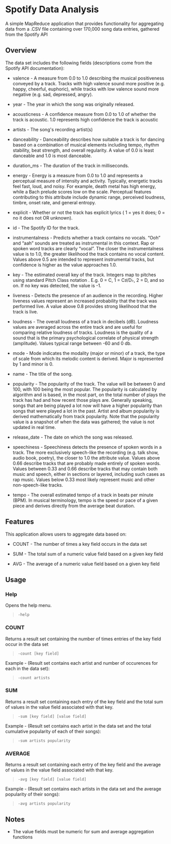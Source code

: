 # Spotify Data Analysis
A simple MapReduce application that provides functionality for aggregating data from a .CSV file containing over 170,000 song data entries, gathered from the Spotify API

## Overview
The data set includes the following fields (descriptions come from the Spotify API documentation):
* valence - A measure from 0.0 to 1.0 describing the musical positiveness conveyed by a track. Tracks with high valence sound more positive (e.g. happy, cheerful, euphoric), while tracks with low valence sound more negative (e.g. sad, depressed, angry).

* year - The year in which the song was originally released.

* acousticness - A confidence measure from 0.0 to 1.0 of whether the track is acoustic. 1.0 represents high confidence the track is acoustic

* artists - The song's recording artist(s)

* danceability - Danceability describes how suitable a track is for dancing based on a combination of musical elements including tempo, rhythm stability, beat strength, and overall regularity. A value of 0.0 is least danceable and 1.0 is most danceable.

* duration_ms - The duration of the track in milliseconds.

* energy - Energy is a measure from 0.0 to 1.0 and represents a perceptual measure of intensity and activity. Typically, energetic tracks feel fast, loud, and noisy. For example, death metal has high energy, while a Bach prelude scores low on the scale. Perceptual features contributing to this attribute include dynamic range, perceived loudness, timbre, onset rate, and general entropy.

* explicit - Whether or not the track has explicit lyrics ( 1 = yes it does; 0 = no it does not OR unknown).

* id - The Spotify ID for the track.

* instrumentalness - Predicts whether a track contains no vocals. “Ooh” and “aah” sounds are treated as instrumental in this context. Rap or spoken word tracks are clearly “vocal”. The closer the instrumentalness value is to 1.0, the greater likelihood the track contains no vocal content. Values above 0.5 are intended to represent instrumental tracks, but confidence is higher as the value approaches 1.0.

* key - The estimated overall key of the track. Integers map to pitches using standard Pitch Class notation . E.g. 0 = C, 1 = C♯/D♭, 2 = D, and so on. If no key was detected, the value is -1.

* liveness - Detects the presence of an audience in the recording. Higher liveness values represent an increased probability that the track was performed live. A value above 0.8 provides strong likelihood that the track is live.

* loudness - The overall loudness of a track in decibels (dB). Loudness values are averaged across the entire track and are useful for comparing relative loudness of tracks. Loudness is the quality of a sound that is the primary psychological correlate of physical strength (amplitude). Values typical range between -60 and 0 db.

* mode - Mode indicates the modality (major or minor) of a track, the type of scale from which its melodic content is derived. Major is represented by 1 and minor is 0.

* name - The title of the song.

* popularity - The popularity of the track. The value will be between 0 and 100, with 100 being the most popular. The popularity is calculated by algorithm and is based, in the most part, on the total number of plays the track has had and how recent those plays are. Generally speaking, songs that are being played a lot now will have a higher popularity than songs that were played a lot in the past. Artist and album popularity is derived mathematically from track popularity. Note that the popularity value is a snapshot of when the data was gathered; the value is not updated in real time.

* release_date - The date on which the song was released.

* speechiness - Speechiness detects the presence of spoken words in a track. The more exclusively speech-like the recording (e.g. talk show, audio book, poetry), the closer to 1.0 the attribute value. Values above 0.66 describe tracks that are probably made entirely of spoken words. Values between 0.33 and 0.66 describe tracks that may contain both music and speech, either in sections or layered, including such cases as rap music. Values below 0.33 most likely represent music and other non-speech-like tracks.

* tempo - The overall estimated tempo of a track in beats per minute (BPM). In musical terminology, tempo is the speed or pace of a given piece and derives directly from the average beat duration.

## Features
This application allows users to aggregate data based on:
* COUNT - The number of times a key field occurs in the data set

* SUM - The total sum of a numeric value field based on a given key field

* AVG - The average of a numeric value field based on a given key field

## Usage
### Help
Opens the help menu.
> `-help`

### COUNT
Returns a result set containing the number of times entries of the key field occur in the data set
> `-count [key field]`

Example - (Result set contains each artist and number of occurences for each in the data set):
> `-count artists`

### SUM
Returns a result set containing each entry of the key field and the total sum of values in the value field associated with that key.
> `-sum [key field] [value field]`

Example - (Result set contains each artist in the data set and the total cumulative popularity of each of their songs):
> `-sum artists popularity`

### AVERAGE
Returns a result set containing each entry of the key field and the average of values in the value field associated with that key.
> `-avg [key field] [value field]`

Example - (Result set contains each artists in the data set and the average popularity of their songs):
> `-avg artists popularity`

## Notes
* The value fields must be numeric for sum and average aggregation functions
